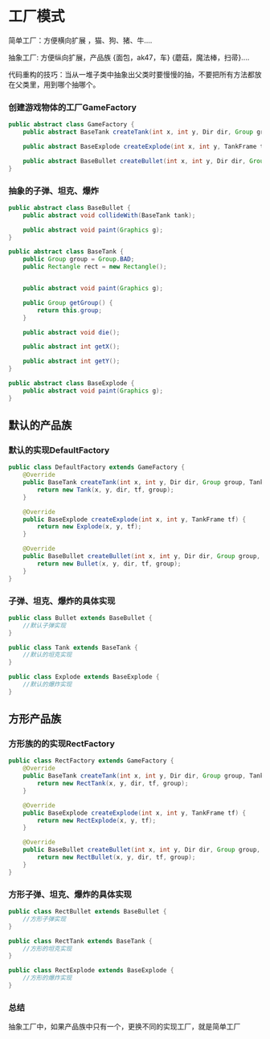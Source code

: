 # 工厂模式

简单工厂：方便横向扩展 ，猫、狗、猪、牛....

抽象工厂: 方便纵向扩展，产品族 {面包，ak47，车}  {蘑菇，魔法棒，扫帚}....

代码重构的技巧：当从一堆子类中抽象出父类时要慢慢的抽，不要把所有方法都放在父类里，用到哪个抽哪个。

### 创建游戏物体的工厂GameFactory

```java
public abstract class GameFactory {
    public abstract BaseTank createTank(int x, int y, Dir dir, Group group, TankFrame tf);

    public abstract BaseExplode createExplode(int x, int y, TankFrame tf);

    public abstract BaseBullet createBullet(int x, int y, Dir dir, Group group, TankFrame tf);
}
```

### 抽象的子弹、坦克、爆炸

```java
public abstract class BaseBullet {
    public abstract void collideWith(BaseTank tank);

    public abstract void paint(Graphics g);
}
```

```java
public abstract class BaseTank {
    public Group group = Group.BAD;
    public Rectangle rect = new Rectangle();


    public abstract void paint(Graphics g);

    public Group getGroup() {
        return this.group;
    }

    public abstract void die();

    public abstract int getX();

    public abstract int getY();
}
```

```java
public abstract class BaseExplode {
    public abstract void paint(Graphics g);
}
```

## 默认的产品族

### 默认的实现DefaultFactory

```java
public class DefaultFactory extends GameFactory {
    @Override
    public BaseTank createTank(int x, int y, Dir dir, Group group, TankFrame tf) {
        return new Tank(x, y, dir, tf, group);
    }

    @Override
    public BaseExplode createExplode(int x, int y, TankFrame tf) {
        return new Explode(x, y, tf);
    }

    @Override
    public BaseBullet createBullet(int x, int y, Dir dir, Group group, TankFrame tf) {
        return new Bullet(x, y, dir, tf, group);
    }
}
```



### 子弹、坦克、爆炸的具体实现

```java
public class Bullet extends BaseBullet {
	//默认子弹实现
}
```

```java
public class Tank extends BaseTank {
    //默认的坦克实现
}
```

```java
public class Explode extends BaseExplode {
    //默认的爆炸实现
}
```

## 方形产品族

### 方形族的的实现RectFactory

```java
public class RectFactory extends GameFactory {
    @Override
    public BaseTank createTank(int x, int y, Dir dir, Group group, TankFrame tf) {
        return new RectTank(x, y, dir, tf, group);
    }

    @Override
    public BaseExplode createExplode(int x, int y, TankFrame tf) {
        return new RectExplode(x, y, tf);
    }

    @Override
    public BaseBullet createBullet(int x, int y, Dir dir, Group group, TankFrame tf) {
        return new RectBullet(x, y, dir, tf, group);
    }
}
```

### 方形子弹、坦克、爆炸的具体实现

```java
public class RectBullet extends BaseBullet {
	//方形子弹实现
}
```

```java
public class RectTank extends BaseTank {
    //方形的坦克实现
}
```

```java
public class RectExplode extends BaseExplode {
    //方形的爆炸实现
}
```

### 总结

抽象工厂中，如果产品族中只有一个，更换不同的实现工厂，就是简单工厂